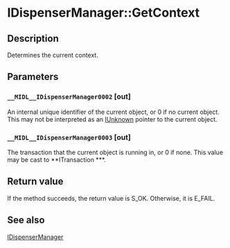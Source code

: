 # IDispenserManager::GetContext

## Description

Determines the current context.

## Parameters

### `__MIDL__IDispenserManager0002` [out]

An internal unique identifier of the current object, or 0 if no current object. This may not be interpreted as an [IUnknown](https://learn.microsoft.com/windows/desktop/api/unknwn/nn-unknwn-iunknown) pointer to the current object.

### `__MIDL__IDispenserManager0003` [out]

The transaction that the current object is running in, or 0 if none. This value may be cast to **ITransaction ***.

## Return value

If the method succeeds, the return value is S_OK. Otherwise, it is E_FAIL.

## See also

[IDispenserManager](https://learn.microsoft.com/windows/desktop/api/comsvcs/nn-comsvcs-idispensermanager)